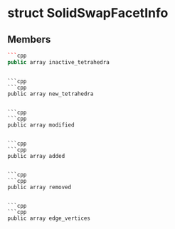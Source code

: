 # struct SolidSwapFacetInfo


## Members

```cpp
```cpp
public array inactive_tetrahedra
```
```

```cpp
```cpp
public array new_tetrahedra
```
```

```cpp
```cpp
public array modified
```
```

```cpp
```cpp
public array added
```
```

```cpp
```cpp
public array removed
```
```

```cpp
```cpp
public array edge_vertices
```
```



